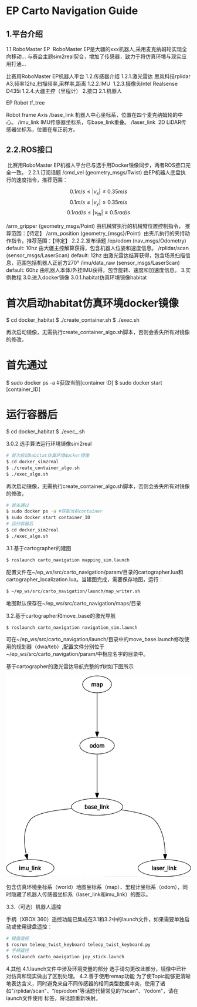 # EP Carto Navigation Guide

## 1.平台介绍
1.1.RoboMaster EP
​ RoboMaster EP是大疆的xxx机器人,采用麦克纳姆轮实现全向移动...
​ 与赛会主题sim2real契合，增加了传感器，致力于将仿真环境与现实应用打通...

比赛用RoboMaster EP机器人平台
1.2.传感器介绍
1.2.1.激光雷达
​ 思岚科技rplidar A3,频率12hz,扫描频率,采样率,距离
1.2.2.IMU
​
1.2.3.摄像头
​ Intel Realsense D435i
1.2.4.大疆主控（里程计）
2.接口
2.1.机器人


EP Robot tf_tree


Robot frame Axis
/base_link
​ 机器人中心坐标系，位置在四个麦克纳姆轮的中心。
/imu_link
​ IMU传感器坐标系，与base_link重叠。
/laser_link
​ 2D LiDAR传感器坐标系，位置在车正前方。

## 2.2.ROS接口

​ 比赛用RoboMaster EP机器人平台已与选手用Docker镜像同步，两者ROS接口完全一致。
2.2.1.订阅话题
/cmd_vel (geometry_msgs/Twist)
​ 由EP机器人底盘执行的速度指令，推荐范围：

$$0.1m/s\leq|v_x|\leq0.35m/s$$
$$0.1m/s\leq|v_y|\leq0.35m/s$$
$$0.1rad/s\leq|v_{th}|\leq0.5rad/s$$

/arm_gripper (geometry_msgs/Point)
​ 由机械臂执行的机械臂位置控制指令， 推荐范围：【待定】
/arm_position (geometry_{msgs}/Point)
​ 由夹爪执行的夹持动作指令，推荐范围：【待定】
2.2.2.发布话题
/ep/odom (nav_msgs/Odometry) default: 10hz
​ 由大疆主控解算获得，包含机器人位姿和速度信息。
/rplidar/scan (sensor_msgs/LaserScan) default: 12hz
​ 由激光雷达结算获得，包含场景扫描信息，范围包括机器人正前方270°
/imu/data_raw (sensor_msgs/LaserScan) default: 60hz
​ 由机器人本体/外挂IMU获得，包含旋转、速度和加速度信息。
3.实例教程
3.0.进入docker镜像
3.0.1.habitat仿真环境镜像habitat
# 首次启动habitat仿真环境docker镜像
$ cd docker_habitat
$ ./create_container.sh
$ ./exec.sh

再次启动镜像，无需执行create_container_algo.sh脚本，否则会丢失所有对镜像的修改，
# 首先通过
$ sudo docker ps -a #获取当前[container ID]
$ sudo docker start [container_ID]
# 运行容器后
$ cd docker_habitat
$ ./exec_.sh

3.0.2.选手算法运行环境镜像sim2real

```bash
# 首次启动habitat仿真环境docker镜像
$ cd docker_sim2real
$ ./create_container_algo.sh
$ ./exec_algo.sh
```

再次启动镜像，无需执行create_container_algo.sh脚本，否则会丢失所有对镜像的修改，

```bash
# 首先通过
$ sudo docker ps -a #获取当前container
$ sudo docker start container_ID
# 运行容器后
$ cd docker_sim2real
$ ./exec_algo.sh
```

3.1.基于cartographer的建图

```bash
$ roslaunch carto_navigation mapping_sim.launch
```

​配置文件在~/ep_ws/src/carto_navigation/param/目录的cartographer.lua和cartographer_localization.lua。当建图完成，需要保存地图，运行：

```bash
$ ~/ep_ws/src/carto_navigation/launch/map_writer.sh
```

地图默认保存在~/ep_ws/src/carto_navigation/maps/目录

3.2.基于cartographer和move_base的激光导航

```bash
$ roslaunch carto_navigation navigation_sim.launch
```

可在~/ep_ws/src/carto_navigation/launch/目录中的move_base.launch修改使用的规划器（dwa/teb）,配置文件分别位于~/ep_ws/src/carto_navigation/param/中相应名字的目录中。

基于cartographer的激光雷达导航完整的tf树如下图所示

![cartographer-tf-tree](assets/cartographer-tf-tree.png)

包含仿真环境坐标系（world）地图坐标系（map）、里程计坐标系（odom），同时隐藏了机器人传感器坐标系（laser_link和imu_link）的图示。


3.3.（可选）机器人遥控

手柄（XBOX 360）遥控功能已集成在3.1和3.2中的launch文件，如果需要单独启动或使用键盘遥控：

```bash
# 键盘遥控
$ rosrun teleop_twist_keyboard teleop_twist_keyboard.py
# 手柄遥控
$ roslaunch carto_navigation joy_stick.launch
```

4.其他
4.1.launch文件中涉及环境变量的部分
​ 选手请勿更改此部分，镜像中已针对仿真和现实做出了区别处理。
4.2.善于使用remap功能
​ 为了使Topic能够更清晰地表达含义，同时避免来自不同传感器的相同类型数据冲突，使用了诸如"/rplidar/scan"、“/ep/odom"等话题代替常见的”/scan"、“/odom"，请在launch文件使用
标签，将话题重新映射。
